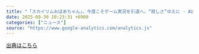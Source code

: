 ```yaml
---
title: "「スカイリムおばあちゃん」、今度こそゲーム実況を引退へ。“寂しさ”ゆえに - AUTOMATON"
date: 2025-09-30 10:23:31 +0900
categories: ["ニュース"]
source: "https://www.google-analytics.com/analytics.js"
---
```


[出典はこちら](https://www.google-analytics.com/analytics.js)
